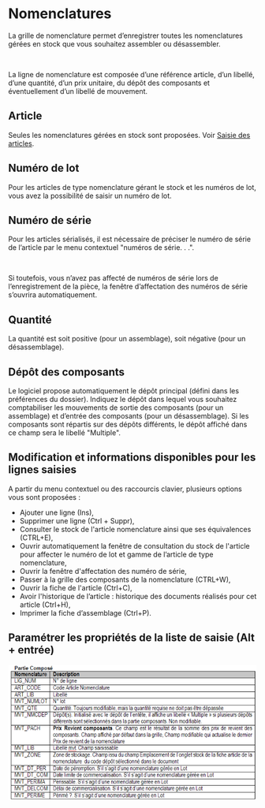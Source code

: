 # Nomenclatures



La grille de nomenclature permet d’enregistrer toutes les nomenclatures 
 gérées en stock que vous souhaitez assembler ou désassembler.


 


La ligne de nomenclature est composée d’une référence article, d’un 
 libellé, d’une quantité, d’un prix unitaire, du dépôt des composants et 
 éventuellement d’un libellé de mouvement.


## Article


Seules les nomenclatures gérées en stock sont proposées. Voir [Saisie 
 des articles](../SaisieArticlePieceStock.md).


## Numéro de lot


Pour les articles de type nomenclature gérant 
 le stock et les numéros de lot, vous avez la possibilité de saisir un 
 numéro de lot.


## Numéro de série


Pour les articles sérialisés, il est nécessaire 
 de préciser le numéro de série de l’article par le menu contextuel "numéros 
 de série. . .".


 


Si toutefois, vous n’avez pas affecté de numéros de série lors de l’enregistrement 
 de la pièce, la fenêtre d’affectation des numéros de série s’ouvrira automatiquement.


## Quantité


La quantité est soit positive (pour un assemblage), soit négative (pour 
 un désassemblage).


## Dépôt des composants


Le logiciel propose automatiquement le dépôt principal (défini dans 
 les préférences du dossier). Indiquez le dépôt dans lequel vous souhaitez 
 comptabiliser les mouvements de 
 sortie des composants (pour un 
 assemblage) et d’entrée des composants 
 (pour un désassemblage). Si les composants sont répartis sur des dépôts 
 différents, le dépôt affiché dans ce champ sera le libellé "Multiple".


## Modification et informations disponibles pour les lignes saisies


A partir du menu contextuel ou des raccourcis clavier, plusieurs options 
 vous sont proposées :


* Ajouter une ligne 
 (Ins),
* Supprimer une ligne 
 (Ctrl + Suppr),
* Consulter le stock 
 de l'article nomenclature ainsi que ses équivalences (CTRL+E),
* Ouvrir automatiquement 
 la fenêtre de consultation du stock de l'article pour affecter le 
 numéro de lot et gamme de l’article de type nomenclature,
* Ouvrir la fenêtre 
 d'affectation des numéro de série,
* Passer à la grille 
 des composants de la nomenclature (CTRL+W),
* Ouvrir la fiche 
 de l'article (Ctrl+C),
* Avoir l'historique 
 de l’article : historique des documents réalisés pour cet article 
 (Ctrl+H),
* Imprimer la fiche 
 d’assemblage (Ctrl+P).


## Paramétrer les propriétés de la liste de saisie (Alt + entrée)


![](ColonnesNomenclatures.gif)
